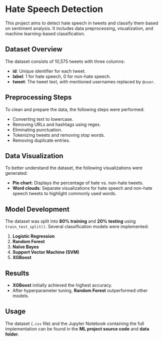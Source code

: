 # Hate Speech Detection

This project aims to detect hate speech in tweets and classify them based on sentiment analysis. It includes data preprocessing, visualization, and machine learning-based classification.

## Dataset Overview
The dataset consists of 10,575 tweets with three columns:
- **id**: Unique identifier for each tweet.
- **label**: 1 for hate speech, 0 for non-hate speech.
- **tweet**: The tweet text, with mentioned usernames replaced by `@user`.

## Preprocessing Steps
To clean and prepare the data, the following steps were performed:
- Converting text to lowercase.
- Removing URLs and hashtags using regex.
- Eliminating punctuation.
- Tokenizing tweets and removing stop words.
- Removing duplicate entries.

## Data Visualization
To better understand the dataset, the following visualizations were generated:
- **Pie chart**: Displays the percentage of hate vs. non-hate tweets.
- **Word clouds**: Separate visualizations for hate speech and non-hate speech tweets to highlight commonly used words.

## Model Development
The dataset was split into **80% training** and **20% testing** using `train_test_split()`. Several classification models were implemented:
1. **Logistic Regression**
2. **Random Forest**
3. **Naïve Bayes**
4. **Support Vector Machine (SVM)**
5. **XGBoost**

## Results
- **XGBoost** initially achieved the highest accuracy.
- After hyperparameter tuning, **Random Forest** outperformed other models.

## Usage
The dataset (`.csv` file) and the Jupyter Notebook containing the full implementation can be found in the **ML project source code** and **data folder**.
